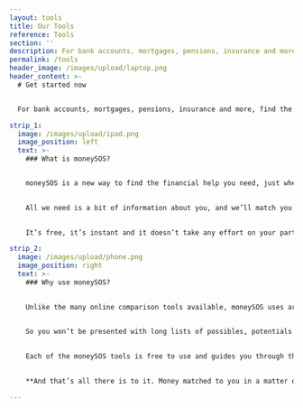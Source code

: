 ```yaml
---
layout: tools
title: Our Tools
reference: Tools
section: ''
description: For bank accounts, mortgages, pensions, insurance and more, find the financial help you need in a matter of minutes.
permalink: /tools
header_image: /images/upload/laptop.png
header_content: >-
  # Get started now


  For bank accounts, mortgages, pensions, insurance and more, find the financial help you need in a matter of minutes.

strip_1:
  image: /images/upload/ipad.png
  image_position: left
  text: >-
    ### What is moneySOS?


    moneySOS is a new way to find the financial help you need, just when you need it. Our AI-driven platform cuts out all the time and stress of searching the market, comparing offers and trying to understand which suits you best. 

    
    All we need is a bit of information about you, and we’ll match you to the provider who best fits what you’re looking for.

    
    It’s free, it’s instant and it doesn’t take any effort on your part. So for bank accounts, mortgages, pensions, claims and other areas of your financial life, there’s never been a smarter option.

strip_2:
  image: /images/upload/phone.png
  image_position: right
  text: >-
    ### Why use moneySOS?

    
    Unlike the many online comparison tools available, moneySOS uses artificial intelligence to understand exactly what you’re looking for and then find your most likely money match. 

    
    So you won’t be presented with long lists of possibles, potentials and probables. Instead, our technology does all of that work for you instantly, connecting you directly to what suits you best, right away.

    
    Each of the moneySOS tools is free to use and guides you through the process in quick, easy steps. By answering a few simple questions, you’re matched with a specific supplier, product or service, based on cost, customer reviews or location.

    
    **And that’s all there is to it. Money matched to you in a matter of minutes.**

---
```


